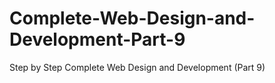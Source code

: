 # Complete-Web-Design-and-Development-Part-9
Step by Step Complete Web Design and Development (Part 9)
